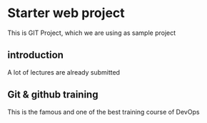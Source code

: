 # Starter web project
This is GIT Project, which we are using as sample project 

## introduction 
A lot of lectures are already submitted

## Git & github training
This is the famous and one of the best training course of DevOps